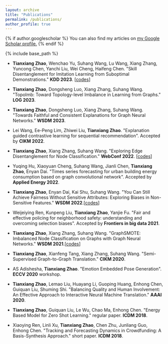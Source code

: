```yaml
---
layout: archive
title: "Publications"
permalink: /publications/
author_profile: true
---
```


{% if author.googlescholar %}
  You can also find my articles on <u><a href="{{author.googlescholar}}">my Google Scholar profile</a>.</u>
{% endif %}

{% include base_path %}

- **Tianxiang Zhao**, Wenchao Yu, Suhang Wang, Lu Wang, Xiang Zhang, Yuncong Chen, Yanchi Liu, Wei Cheng, Haifeng Chen. "Skill Disentanglement for Imitation Learning from Suboptimal Demonstrations." **KDD 2023**.  \[[codes](https://github.com/TianxiangZhao/ImitationNoisyDemon)\]

- **Tianxiang Zhao**, Dongsheng Luo, Xiang Zhang, Suhang Wang. "TopoImb: Toward Topology-level Imbalance in Learning from Graphs." **LOG 2023**. 

- **Tianxiang Zhao**, Dongsheng Luo, Xiang Zhang, Suhang Wang. "Towards Faithful and Consistent Explanations for Graph Neural Networks." **WSDM 2023**. 

- Lei Wang, Ee-Peng Lim, Zhiwei Liu, **Tianxiang Zhao**. "Explanation guided contrastive learning for sequential recommendation". Accepted by **CIKM 2022**.

- **Tianxiang Zhao**, Xiang Zhang, Suhang Wang. "Exploring Edge Disentanglement for Node Classification." **WebConf 2022**. \[[codes](https://github.com/TianxiangZhao/EdgeDisentangle_SSL)\]

- Yuqing Hu, Xiaoyuan Cheng, Suhang Wang, Jianli Chen, **Tianxiang Zhao**, Enyan Dai. "Times series forecasting for urban building energy consumption based on graph convolutional network". Accepted by **Applied Energy 2022**.

- **Tianxiang Zhao**, Enyan Dai, Kai Shu, Suhang Wang. "You Can Still Achieve Fairness Without Sensitive Attributes: Exploring Biases in Non-Sensitive Features." **WSDM 2022**.\[[codes](https://github.com/TianxiangZhao/fairlearn)\]

- Weijeiying Ren, Kunpeng Liu, **Tianxiang Zhao**, Yanjie Fu. "Fair and effective policing for neighborhood safety: understanding and overcoming selection biases". Accepted by **Frontiers in big data 2021**.

- **Tianxiang Zhao**, Xiang Zhang, Suhang Wang. "GraphSMOTE: Imbalanced Node Classification on Graphs with Graph Neural Networks." **WSDM 2021**.\[[codes](https://github.com/TianxiangZhao/GraphSmote)\]

- **Tianxiang Zhao**, Xianfeng Tang, Xiang Zhang, Suhang Wang. "Semi-Supervised Graph-to-Graph Translation." **CIKM 2020**.

- AS Adishesha, **Tianxiang Zhao**. "Emotion Embedded Pose Generation". **ECCV 2020** workshop.

- **Tianxiang Zhao**, Lemao Liu, Huayang Li, Guoping Huang, Enhong Chen, Guiquan Liu, Shuming Shi. "Balancing Quality and Human Involvement: An Effective Approach to Interactive Neural Machine Translation."  **AAAI 2020**.

- **Tianxiang Zhao**, Guiquan Liu, Le Wu, Chao Ma, Enhong Chen. "Energy Based Model for Zero Shot Learning." regular paper. **ICDM 2018**.

- Xiaoying Ren, Linli Xu, **Tianxiang Zhao**, Chen Zhu, Junliang Guo, Enhong Chen. "Tracking and Forecasting Dynamics in Crowdfunding: A Basis-Synthesis Approach." short paper. **ICDM 2018**.

